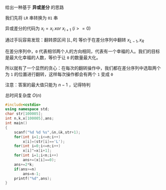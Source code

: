 给出一种基于 **异或差分** 的思路

我们先将 $\texttt{LR}$ 串转换为 $\texttt{01}$ 串

异或差分的代码为 $x_{i}=x_{i}\ xor\ x_{i+1}\ (i>=0)$

通过手玩容易发现：翻转原区间 $[L,R]$ 等价于在差分序列中翻转 $x_{L-1},x_{R}$

在差分序列中，$\texttt{0}$ 代表相邻两个人的方向相同，代表有一个幸福的人。我们的目标是最大化幸福的人数，等价于让 $\texttt{0}$ 的数量最大化。

所以就有了一个显然的贪心：在每次的翻转操作中，我们都在差分序列中选取两个为 $\texttt{1}$ 的位置进行翻转，这样每次操作都会有两个 $\texttt{1}$ 变成 $\texttt{0}$ 

注意：答案的最大值只能为 $n-1$ ，记得特判

总时间复杂度 $O(n)$

```cpp
#include<cstdio>
using namespace std;
char str[100005];
int n,k,x[100005],ans;
int main()
{
	scanf("%d %d %s",&n,&k,str+1);
	for(int i=1;i<=n;i++)
		x[i]=(str[i]=='L');
	for(int i=0;i<=n;i++)
		x[i]^=x[i+1];
	for(int i=1;i<n;i++)
		ans+=(x[i]==0);
	ans+=2*k;
	if(ans>=n)
		ans=n-1;
	printf("%d",ans);
}
```
